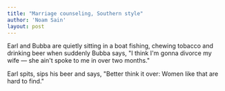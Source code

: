 ```yaml
---
title: "Marriage counseling, Southern style"
author: 'Noam Sain'
layout: post
---
```


Earl and Bubba are quietly sitting in a boat fishing, chewing tobacco and drinking beer when suddenly Bubba says, "I think I'm gonna divorce my wife — she ain't spoke to me in over two months."  
  
Earl spits, sips his beer and says, "Better think it over: Women like that are hard to find."